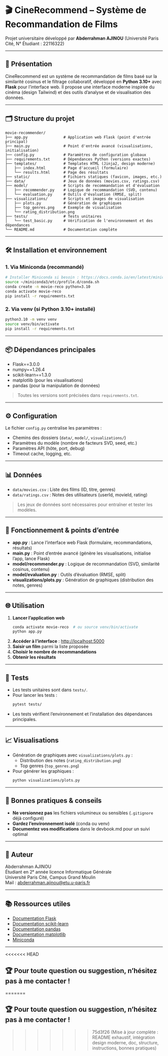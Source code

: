 # 🎬 CineRecommend – Système de Recommandation de Films

Projet universitaire développé par **Abderrahman AJINOU** (Université Paris Cité, N° Étudiant : 22116322)

---

## 🚀 Présentation

CineRecommend est un système de recommandation de films basé sur la similarité cosinus et le filtrage collaboratif, développé en **Python 3.10+** avec **Flask** pour l’interface web. Il propose une interface moderne inspirée du cinéma (design Tailwind) et des outils d’analyse et de visualisation des données.

---

## 🗂️ Structure du projet

```
movie-recommender/
├── app.py                # Application web Flask (point d'entrée principal)
├── main.py               # Point d'entrée avancé (visualisations, initialisation)
├── config.py             # Paramètres de configuration globaux
├── requirements.txt      # Dépendances Python (versions exactes)
├── templates/            # Templates HTML (Jinja2, design moderne)
│   ├── index.html        # Page d'accueil (formulaire)
│   └── results.html      # Page des résultats
├── static/               # Fichiers statiques (favicon, images, etc.)
├── data/                 # Jeux de données (movies.csv, ratings.csv)
├── model/                # Scripts de recommandation et d'évaluation
│   ├── recommender.py    # Logique de recommandation (SVD, contenu)
│   └── evaluation.py     # Outils d'évaluation (RMSE, split)
├── visualizations/       # Scripts et images de visualisation
│   ├── plots.py          # Génération de graphiques
│   ├── top_genres.png    # Exemple de visualisation
│   └── rating_distribution.png
├── tests/                # Tests unitaires
│   └── test_basic.py     # Vérification de l'environnement et des dépendances
└── README.md             # Documentation complète
```

---

## 🛠️ Installation et environnement

### 1. **Via Miniconda (recommandé)**
```bash
# Installer Miniconda si besoin : https://docs.conda.io/en/latest/miniconda.html
source ~/miniconda3/etc/profile.d/conda.sh
conda create -n movie-reco python=3.10
conda activate movie-reco
pip install -r requirements.txt
```

### 2. **Via venv (si Python 3.10+ installé)**
```bash
python3.10 -m venv venv
source venv/bin/activate
pip install -r requirements.txt
```

---

## 📦 Dépendances principales

- Flask==3.0.0
- numpy==1.26.4
- scikit-learn==1.3.0
- matplotlib (pour les visualisations)
- pandas (pour la manipulation de données)

> Toutes les versions sont précisées dans `requirements.txt`.

---

## ⚙️ Configuration

Le fichier `config.py` centralise les paramètres :
- Chemins des dossiers (`data/`, `model/`, `visualizations/`)
- Paramètres du modèle (nombre de facteurs SVD, seed, etc.)
- Paramètres API (hôte, port, debug)
- Timeout cache, logging, etc.

---

## 📊 Données

- `data/movies.csv` : Liste des films (ID, titre, genres)
- `data/ratings.csv` : Notes des utilisateurs (userId, movieId, rating)

> Les jeux de données sont nécessaires pour entraîner et tester les modèles.

---

## 🧠 Fonctionnement & points d’entrée

- **app.py** : Lance l’interface web Flask (formulaire, recommandations, résultats)
- **main.py** : Point d’entrée avancé (génère les visualisations, initialise l’app, lance Flask)
- **model/recommender.py** : Logique de recommandation (SVD, similarité cosinus, contenu)
- **model/evaluation.py** : Outils d’évaluation (RMSE, split)
- **visualizations/plots.py** : Génération de graphiques (distribution des notes, genres)

---

## 🌐 Utilisation

1. **Lancer l’application web**
   ```bash
   conda activate movie-reco  # ou source venv/bin/activate
   python app.py
   ```
2. **Accéder à l’interface** : [http://localhost:5000](http://localhost:5000)
3. **Saisir un film** parmi la liste proposée
4. **Choisir le nombre de recommandations**
5. **Obtenir les résultats**

---

## 🧪 Tests

- Les tests unitaires sont dans `tests/`.
- Pour lancer les tests :
  ```bash
  pytest tests/
  ```
- Les tests vérifient l’environnement et l’installation des dépendances principales.

---

## 📈 Visualisations

- Génération de graphiques avec `visualizations/plots.py` :
  - Distribution des notes (`rating_distribution.png`)
  - Top genres (`top_genres.png`)
- Pour générer les graphiques :
  ```bash
  python visualizations/plots.py
  ```

---

## 📝 Bonnes pratiques & conseils

- **Ne versionnez pas** les fichiers volumineux ou sensibles (`.gitignore` déjà configuré)
- **Gardez l’environnement isolé** (conda ou venv)
- **Documentez vos modifications** dans le devbook.md pour un suivi optimal

---

## 👤 Auteur

Abderrahman AJINOU  
Étudiant en 2ᵉ année licence Informatique Générale  
Université Paris Cité, Campus Grand Moulin  
Mail : abderrahman.ajinou@etu.u-paris.fr

---

## 📚 Ressources utiles

- [Documentation Flask](https://flask.palletsprojects.com/)
- [Documentation scikit-learn](https://scikit-learn.org/)
- [Documentation pandas](https://pandas.pydata.org/)
- [Documentation matplotlib](https://matplotlib.org/)
- [Miniconda](https://docs.conda.io/en/latest/miniconda.html)

---

<<<<<<< HEAD
## 🏆 Pour toute question ou suggestion, n’hésitez pas à me contacter !
=======
## 🏆 Pour toute question ou suggestion, n’hésitez pas à me contacter ! 
>>>>>>> 75d3f26 (Mise à jour complète : README exhaustif, intégration design moderne, doc, structure, instructions, bonnes pratiques)
